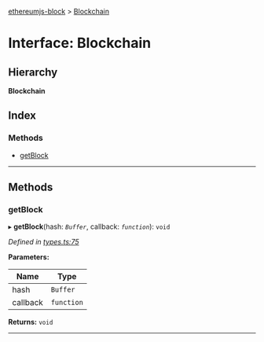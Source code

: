 [ethereumjs-block](../README.md) > [Blockchain](../interfaces/blockchain.md)

# Interface: Blockchain

## Hierarchy

**Blockchain**

## Index

### Methods

- [getBlock](blockchain.md#getblock)

---

## Methods

<a id="getblock"></a>

### getBlock

▸ **getBlock**(hash: _`Buffer`_, callback: _`function`_): `void`

_Defined in [types.ts:75](https://github.com/ethereumjs/ethereumjs-vm/blob/2347a51/packages/block/src/types.ts#L75)_

**Parameters:**

| Name     | Type       |
| -------- | ---------- |
| hash     | `Buffer`   |
| callback | `function` |

**Returns:** `void`

---
